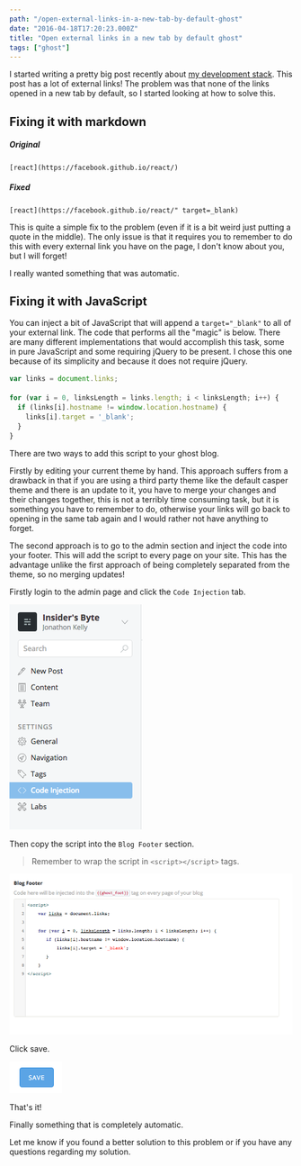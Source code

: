 ```yaml
---
path: "/open-external-links-in-a-new-tab-by-default-ghost"
date: "2016-04-18T17:20:23.000Z"
title: "Open external links in a new tab by default ghost"
tags: ["ghost"]
---
```


I started writing a pretty big post recently about
[my development stack](https://www.insidersbyte.com/my-development-stack/). This
post has a lot of external links! The problem was that none of the links opened
in a new tab by default, so I started looking at how to solve this.

## Fixing it with markdown

##### Original

```
[react](https://facebook.github.io/react/)
```

##### Fixed

```
[react](https://facebook.github.io/react/" target=_blank)
```

This is quite a simple fix to the problem (even if it is a bit weird just
putting a quote in the middle). The only issue is that it requires you to
remember to do this with every external link you have on the page, I don't know
about you, but I will forget!

I really wanted something that was automatic.

## Fixing it with JavaScript

You can inject a bit of JavaScript that will append a `target="_blank"` to all
of your external link. The code that performs all the "magic" is below. There
are many different implementations that would accomplish this task, some in pure
JavaScript and some requiring jQuery to be present. I chose this one because of
its simplicity and because it does not require jQuery.

```javascript
var links = document.links;

for (var i = 0, linksLength = links.length; i < linksLength; i++) {
  if (links[i].hostname != window.location.hostname) {
    links[i].target = '_blank';
  }
}
```

There are two ways to add this script to your ghost blog.

Firstly by editing your current theme by hand. This approach suffers from a
drawback in that if you are using a third party theme like the default casper
theme and there is an update to it, you have to merge your changes and their
changes together, this is not a terribly time consuming task, but it is
something you have to remember to do, otherwise your links will go back to
opening in the same tab again and I would rather not have anything to forget.

The second approach is to go to the admin section and inject the code into your
footer. This will add the script to every page on your site. This has the
advantage unlike the first approach of being completely separated from the
theme, so no merging updates!

Firstly login to the admin page and click the `Code Injection` tab.

![](./images/code_injection-1.png)

Then copy the script into the `Blog Footer` section.

> Remember to wrap the script in `<script></script>` tags.

![](./images/code_injection_footer.png)

Click save.

![](./images/save_button.png)

That's it!

Finally something that is completely automatic.

Let me know if you found a better solution to this problem or if you have any
questions regarding my solution.
